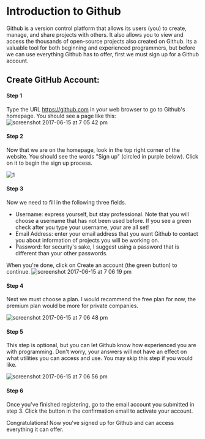 
# Introduction to Github 

Github is a version control platform that allows its users (you) to create, manage, and share projects with others.  It also allows you to view and access the thousands of open-source projects also created on Github.  Its a valuable tool for both beginning and experienced programmers, but before we can use everything Github has to offer, first we must sign up for a Github account.

## Create GitHub Account:
#### Step 1
Type the URL <https://github.com> in your web browser to go to Github's homepage. You should see a page like this:
![screenshot 2017-06-15 at 7 05 42 pm](./img/00_createaccount/00.png)

#### Step 2 
Now that we are on the homepage, look in the top right corner of the website.  You should see the words "Sign up" (circled in purple below).  Click on it to begin the sign up process.

![1](./img/00_createaccount/01.png)

#### Step 3
Now we need to fill in the following three fields. 

* Username:  express yourself, but stay professional. Note that you will choose a username that has not been used before. If you see a green check after you type your username, your are all set!
* Email Address:  enter your email address that you want Github to contact you about information of projects you will be working on.  
* Password:  for security's sake, I suggest using a password that is different than your other passwords. 

When you're done, click on Create an account (the green button) to continue.
![screenshot 2017-06-15 at 7 06 19 pm](./img/00_createaccount/02.png)

#### Step 4
Next we must choose a plan.  I would recommend the free plan for now, the premium plan would be more for private companies.

![screenshot 2017-06-15 at 7 06 48 pm](./img/00_createaccount/03.png)

#### Step 5
This step is optional, but you can let Github know how experienced you are with programming.  Don't worry, your answers will not have an effect on what utilities you can access and use.  You may skip this step if you would like.

![screenshot 2017-06-15 at 7 06 56 pm](./img/00_createaccount/04.png)

#### Step 6
Once you've finished registering, go to the email account you submitted in step 3.  Click the button in the confirmation email to activate your account.

Congratulations! Now you've signed up for Github and can access everything it can offer.  